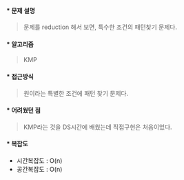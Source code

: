 #### * 문제 설명 
> 문제를 reduction 해서 보면, 특수한 조건의 패턴찾기 문제다.

#### * 알고리즘
> KMP

#### * 접근방식
> 원이라는 특별한 조건에 패턴 찾기 문제다.

#### * 어려웠던 점
> KMP라는 것을 DS시간에 배웠는데 직접구현은 처음이었다.

#### * 복잡도
- 시간복잡도 : O(n)
- 공간복잡도 : O(n)
